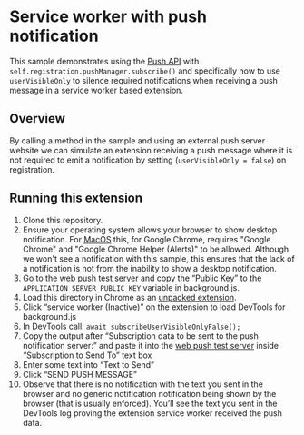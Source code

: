 # Service worker with push notification

This sample demonstrates using the [Push API](https://developer.mozilla.org/en-US/docs/Web/API/Push_API) with `self.registration.pushManager.subscribe()` and specifically how to use `userVisibleOnly` to silence required notifications when receiving a push message in a service worker based extension.

## Overview

By calling a method in the sample and using an external push server website we can simulate an extension receiving a push message where it is not required to emit a notification by setting (`userVisibleOnly = false`) on registration.

## Running this extension

1. Clone this repository.
1. Ensure your operating system allows your browser to show desktop notification. For [MacOS](https://support.apple.com/guide/mac-help/change-notifications-settings-mh40583/mac) this, for Google Chrome, requires "Google Chrome" and "Google Chrome Helper (Alerts)" to be allowed. Although we won't see a notification with this sample, this ensures that the lack of a notification is not from the inability to show a desktop notification.
1. Go to the [web push test server](https://web-push-codelab.glitch.me/) and copy the “Public Key” to the `APPLICATION_SERVER_PUBLIC_KEY` variable in background.js.
1. Load this directory in Chrome as an [unpacked extension](https://developer.chrome.com/docs/extensions/mv3/getstarted/development-basics/#load-unpacked).
1. Click “service worker (Inactive)” on the extension to load DevTools for background.js
1. In DevTools call: `await subscribeUserVisibleOnlyFalse();`
1. Copy the output after “Subscription data to be sent to the push notification server:” and paste it into the [web push test server](https://web-push-codelab.glitch.me/) inside “Subscription to Send To” text box
1. Enter some text into “Text to Send”
1. Click “SEND PUSH MESSAGE”
1. Observe that there is no notification with the text you sent in the browser and no generic notification notification being shown by the browser (that is usually enforced). You’ll see the text you sent in the DevTools log proving the extension service worker received the push data.
